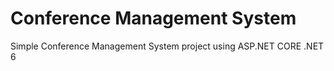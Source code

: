 # Conference Management System
Simple Conference Management System project using ASP.NET CORE .NET 6 
